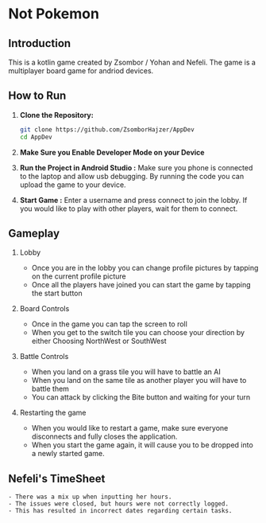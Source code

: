 # Not Pokemon

## Introduction
This is a kotlin game created by Zsombor / Yohan and Nefeli. The game is a multiplayer board game for andriod devices.

## How to Run
1. **Clone the Repository:**
    ```sh
    git clone https://github.com/ZsomborHajzer/AppDev
    cd AppDev
    ```

2. **Make Sure you Enable Developer Mode on your Device**

3. **Run the Project in Android Studio :**
    Make sure you phone is connected to the laptop and allow usb debugging. 
    By running the code you can upload the game to your device.
4. **Start Game :**
    Enter a username  and press connect to join the lobby.
    If you would like to play with other players, wait for them to connect.


## Gameplay
1. Lobby
   - Once you are in the lobby you can change profile pictures by tapping on the current profile picture
   - Once all the players have joined you can start the game by tapping the start button

2. Board Controls 
   - Once in the game you can tap the screen to roll
   - When you get to the switch tile you can choose your direction by either Choosing NorthWest or SouthWest
   
3. Battle Controls
   - When you land on a grass tile you will have to battle an AI
   - When you land on the same tile as another player you will have to battle them
   - You can attack by clicking the Bite button and waiting for your turn

4. Restarting the game
    - When you would like to restart a game, make sure everyone disconnects and fully closes the application. 
    - When you start the game again, it will cause you to be dropped into a newly started game.


## Nefeli's TimeSheet
    - There was a mix up when inputting her hours. 
    - The issues were closed, but hours were not correctly logged. 
    - This has resulted in incorrect dates regarding certain tasks.